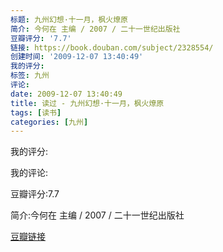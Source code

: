 ```yaml
---
标题: 九州幻想·十一月，枫火燎原
简介: 今何在 主编 / 2007 / 二十一世纪出版社
豆瓣评分: '7.7'
链接: https://book.douban.com/subject/2328554/
创建时间: '2009-12-07 13:40:49'
我的评分:
标签: 九州
评论:
date: 2009-12-07 13:40:49
title: 读过 - 九州幻想·十一月，枫火燎原
tags: [读书]
categories: [九州]
---
```


我的评分:

我的评论:

豆瓣评分:7.7

简介:今何在 主编 / 2007 / 二十一世纪出版社

[豆瓣链接](https://book.douban.com/subject/2328554/)

